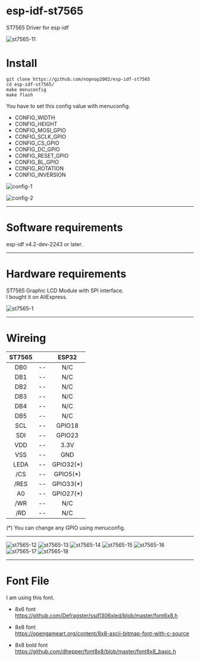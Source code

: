 # esp-idf-st7565
ST7565 Driver for esp-idf

![st7565-11](https://user-images.githubusercontent.com/6020549/93008588-62926800-f5b1-11ea-8752-fa042139acdc.JPG)

# Install

```
git clone https://github.com/nopnop2002/esp-idf-st7565
cd esp-idf-st7565/
make menuconfig
make flash
```

You have to set this config value with menuconfig.   
- CONFIG_WIDTH   
- CONFIG_HEIGHT   
- CONFIG_MOSI_GPIO   
- CONFIG_SCLK_GPIO   
- CONFIG_CS_GPIO   
- CONFIG_DC_GPIO   
- CONFIG_RESET_GPIO   
- CONFIG_BL_GPIO   
- CONFIG_ROTATION   
- CONFIG_INVERSION   

![config-1](https://user-images.githubusercontent.com/6020549/93008473-07ac4100-f5b0-11ea-940c-4bd7416f1ebf.jpg)

![config-2](https://user-images.githubusercontent.com/6020549/93008474-0aa73180-f5b0-11ea-9a5d-0ae4867a4fc4.jpg)

---

# Software requirements

esp-idf v4.2-dev-2243 or later.

---

# Hardware requirements

ST7565 Graphic LCD Module with SPI interface.   
I bought it on AliExpress.   

![st7565-1](https://user-images.githubusercontent.com/6020549/93008469-febb6f80-f5af-11ea-991e-e9d38df74b16.JPG)

---

# Wireing  

|ST7565||ESP32|
|:-:|:-:|:-:|
|DB0|--|N/C|
|DB1|--|N/C|
|DB2|--|N/C|
|DB3|--|N/C|
|DB4|--|N/C|
|DB5|--|N/C|
|SCL|--|GPIO18|
|SDI|--|GPIO23|
|VDD|--|3.3V|
|VSS|--|GND|
|LEDA|--|GPIO32(*)|
|/CS|--|GPIO5(*)|
|/RES|--|GPIO33(*)|
|A0|--|GPIO27(*)|
|/WR|--|N/C|
|/RD|--|N/C|

(*) You can change any GPIO using menuconfig.   

---

![st7565-12](https://user-images.githubusercontent.com/6020549/93008589-63c39500-f5b1-11ea-8721-c6b276d3ceba.JPG)
![st7565-13](https://user-images.githubusercontent.com/6020549/93008590-64f4c200-f5b1-11ea-8948-9b56ec54bcec.JPG)
![st7565-14](https://user-images.githubusercontent.com/6020549/93008591-6625ef00-f5b1-11ea-9db4-f35876ab6c2f.JPG)
![st7565-15](https://user-images.githubusercontent.com/6020549/93008592-66be8580-f5b1-11ea-9311-0f5f6310d501.JPG)
![st7565-16](https://user-images.githubusercontent.com/6020549/93008593-66be8580-f5b1-11ea-9787-401ffb47f5b7.JPG)
![st7565-17](https://user-images.githubusercontent.com/6020549/93008595-67571c00-f5b1-11ea-93d7-0ca3b264ed9c.JPG)
![st7565-18](https://user-images.githubusercontent.com/6020549/93008597-67efb280-f5b1-11ea-9e0e-256bd5204bcd.JPG)

---

# Font File   
I am using this font.

- 8x6 font   
https://github.com/Defragster/ssd1306xled/blob/master/font6x8.h

- 8x8 font   
https://opengameart.org/content/8x8-ascii-bitmap-font-with-c-source

- 8x8 bold font   
https://github.com/dhepper/font8x8/blob/master/font8x8_basic.h
